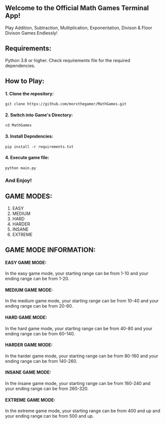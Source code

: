 ## Welcome to the Official Math Games Terminal App!

Play Addition, Subtraction, Multiplication, Exponentation, Divison & Floor Divison Games Endlessly!

## Requirements:
Python 3.8 or higher. Check requirements file for the required dependencies.

## How to Play:

#### 1. Clone the repository:
```git clone https://github.com/morxthegamer/MathGames.git```

#### 2. Switch into Game's Directory:
`cd MathGames`

#### 3. Install Depndencies:
`pip install -r requirements.txt`

#### 4. Execute game file:
`python main.py`

### And Enjoy!

GAME MODES:
-----------
1. EASY
2. MEDIUM
3. HARD
4. HARDER
5. INSANE
6. EXTREME

GAME MODE INFORMATION:
----------------------
#### __EASY GAME MODE:__
In the easy game mode, your starting range can be from 1-10 and your ending range can be from 1-20.

#### __MEDIUM GAME MODE:__
In the medium game mode, your starting range can be from 10-40 and your ending range can be from 20-60.

#### __HARD GAME MODE:__
In the hard game mode, your starting range can be from 40-80 and your ending range can be from 60-140.

#### __HARDER GAME MODE:__
In the harder game mode, your starting range can be from 80-160 and your ending range can be from 140-260.

#### __INSANE GAME MODE:__
In the insane game mode, your starting range can be from 160-240 and your ending range can be from 260-320.

#### __EXTREME GAME MODE:__
In the extreme game mode, your starting range can be from 400 and up and your ending range can be from 500 and up.